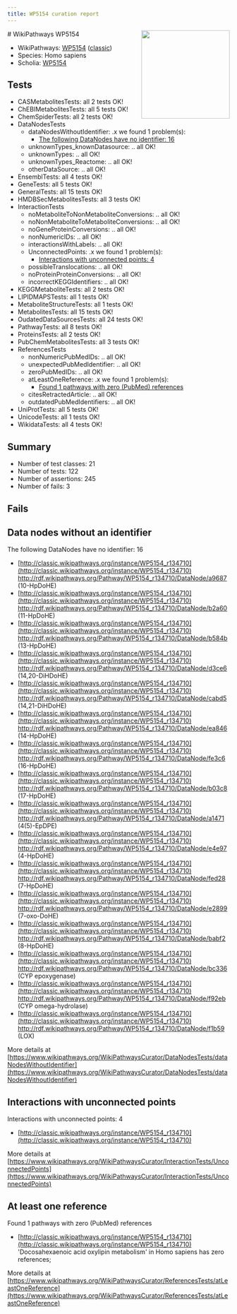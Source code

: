 ```yaml
---
title: WP5154 curation report
---
```


<img style="float: right; width: 200px" src="https://upload.wikimedia.org/wikipedia/commons/thumb/8/83/Wplogo_with_text_500.png/640px-Wplogo_with_text_500.png" />
# WikiPathways WP5154

* WikiPathways: [WP5154](https://wikipathways.org/pathways/WP5154) ([classic](https://classic.wikipathways.org/instance/WP5154))
* Species: Homo sapiens
* Scholia: [WP5154](https://scholia.toolforge.org/wikipathways/WP5154)
## Tests
* CASMetabolitesTests: all 2 tests OK!
* ChEBIMetabolitesTests: all 5 tests OK!
* ChemSpiderTests: all 2 tests OK!
* DataNodesTests
    * dataNodesWithoutIdentifier: .x we found 1 problem(s):
        * [The following DataNodes have no identifier: 16](#8792c496)
    * unknownTypes_knownDatasource: .. all OK!
    * unknownTypes: .. all OK!
    * unknownTypes_Reactome: .. all OK!
    * otherDataSource: .. all OK!
* EnsemblTests: all 4 tests OK!
* GeneTests: all 5 tests OK!
* GeneralTests: all 15 tests OK!
* HMDBSecMetabolitesTests: all 3 tests OK!
* InteractionTests
    * noMetaboliteToNonMetaboliteConversions: .. all OK!
    * noNonMetaboliteToMetaboliteConversions: .. all OK!
    * noGeneProteinConversions: .. all OK!
    * nonNumericIDs: .. all OK!
    * interactionsWithLabels: .. all OK!
    * UnconnectedPoints: .x we found 1 problem(s):
        * [Interactions with unconnected points: 4](#35a61adc)
    * possibleTranslocations: .. all OK!
    * noProteinProteinConversions: .. all OK!
    * incorrectKEGGIdentifiers: .. all OK!
* KEGGMetaboliteTests: all 2 tests OK!
* LIPIDMAPSTests: all 1 tests OK!
* MetaboliteStructureTests: all 1 tests OK!
* MetabolitesTests: all 15 tests OK!
* OudatedDataSourcesTests: all 24 tests OK!
* PathwayTests: all 8 tests OK!
* ProteinsTests: all 2 tests OK!
* PubChemMetabolitesTests: all 3 tests OK!
* ReferencesTests
    * nonNumericPubMedIDs: .. all OK!
    * unexpectedPubMedIdentifier: .. all OK!
    * zeroPubMedIDs: .. all OK!
    * atLeastOneReference: .x we found 1 problem(s):
        * [Found 1 pathways with zero (PubMed) references](#d0a459f0)
    * citesRetractedArticle: .. all OK!
    * outdatedPubMedIdentifiers: .. all OK!
* UniProtTests: all 5 tests OK!
* UnicodeTests: all 1 tests OK!
* WikidataTests: all 4 tests OK!


## Summary

* Number of test classes: 21
* Number of tests: 122
* Number of assertions: 245
* Number of fails: 3

## Fails

<a name="8792c496" />

## Data nodes without an identifier

The following DataNodes have no identifier: 16

* [http://classic.wikipathways.org/instance/WP5154_r134710](http://classic.wikipathways.org/instance/WP5154_r134710) http://rdf.wikipathways.org/Pathway/WP5154_r134710/DataNode/a9687 (10-HpDoHE)
* [http://classic.wikipathways.org/instance/WP5154_r134710](http://classic.wikipathways.org/instance/WP5154_r134710) http://rdf.wikipathways.org/Pathway/WP5154_r134710/DataNode/b2a60 (11-HpDoHE)
* [http://classic.wikipathways.org/instance/WP5154_r134710](http://classic.wikipathways.org/instance/WP5154_r134710) http://rdf.wikipathways.org/Pathway/WP5154_r134710/DataNode/b584b (13-HpDoHE)
* [http://classic.wikipathways.org/instance/WP5154_r134710](http://classic.wikipathways.org/instance/WP5154_r134710) http://rdf.wikipathways.org/Pathway/WP5154_r134710/DataNode/d3ce6 (14,20-DiHDoHE)
* [http://classic.wikipathways.org/instance/WP5154_r134710](http://classic.wikipathways.org/instance/WP5154_r134710) http://rdf.wikipathways.org/Pathway/WP5154_r134710/DataNode/cabd5 (14,21-DiHDoHE)
* [http://classic.wikipathways.org/instance/WP5154_r134710](http://classic.wikipathways.org/instance/WP5154_r134710) http://rdf.wikipathways.org/Pathway/WP5154_r134710/DataNode/ea846 (14-HpDoHE)
* [http://classic.wikipathways.org/instance/WP5154_r134710](http://classic.wikipathways.org/instance/WP5154_r134710) http://rdf.wikipathways.org/Pathway/WP5154_r134710/DataNode/fe3c6 (16-HpDoHE)
* [http://classic.wikipathways.org/instance/WP5154_r134710](http://classic.wikipathways.org/instance/WP5154_r134710) http://rdf.wikipathways.org/Pathway/WP5154_r134710/DataNode/b03c8 (17-HpDoHE)
* [http://classic.wikipathways.org/instance/WP5154_r134710](http://classic.wikipathways.org/instance/WP5154_r134710) http://rdf.wikipathways.org/Pathway/WP5154_r134710/DataNode/a1471 (4(5)-EpDPE)
* [http://classic.wikipathways.org/instance/WP5154_r134710](http://classic.wikipathways.org/instance/WP5154_r134710) http://rdf.wikipathways.org/Pathway/WP5154_r134710/DataNode/e4e97 (4-HpDoHE)
* [http://classic.wikipathways.org/instance/WP5154_r134710](http://classic.wikipathways.org/instance/WP5154_r134710) http://rdf.wikipathways.org/Pathway/WP5154_r134710/DataNode/fed28 (7-HpDoHE)
* [http://classic.wikipathways.org/instance/WP5154_r134710](http://classic.wikipathways.org/instance/WP5154_r134710) http://rdf.wikipathways.org/Pathway/WP5154_r134710/DataNode/e2899 (7-oxo-DoHE)
* [http://classic.wikipathways.org/instance/WP5154_r134710](http://classic.wikipathways.org/instance/WP5154_r134710) http://rdf.wikipathways.org/Pathway/WP5154_r134710/DataNode/babf2 (8-HpDoHE)
* [http://classic.wikipathways.org/instance/WP5154_r134710](http://classic.wikipathways.org/instance/WP5154_r134710) http://rdf.wikipathways.org/Pathway/WP5154_r134710/DataNode/bc336 (CYP epoxygenase)
* [http://classic.wikipathways.org/instance/WP5154_r134710](http://classic.wikipathways.org/instance/WP5154_r134710) http://rdf.wikipathways.org/Pathway/WP5154_r134710/DataNode/f92eb (CYP omega-hydrolase)
* [http://classic.wikipathways.org/instance/WP5154_r134710](http://classic.wikipathways.org/instance/WP5154_r134710) http://rdf.wikipathways.org/Pathway/WP5154_r134710/DataNode/f1b59 (LOX)


More details at [https://www.wikipathways.org/WikiPathwaysCurator/DataNodesTests/dataNodesWithoutIdentifier](https://www.wikipathways.org/WikiPathwaysCurator/DataNodesTests/dataNodesWithoutIdentifier)

<a name="35a61adc" />

## Interactions with unconnected points

Interactions with unconnected points: 4

* [http://classic.wikipathways.org/instance/WP5154_r134710](http://classic.wikipathways.org/instance/WP5154_r134710)


More details at [https://www.wikipathways.org/WikiPathwaysCurator/InteractionTests/UnconnectedPoints](https://www.wikipathways.org/WikiPathwaysCurator/InteractionTests/UnconnectedPoints)

<a name="d0a459f0" />

## At least one reference

Found 1 pathways with zero (PubMed) references

* [http://classic.wikipathways.org/instance/WP5154_r134710](http://classic.wikipathways.org/instance/WP5154_r134710) 'Docosahexaenoic acid oxylipin metabolism' in Homo sapiens has zero references; 


More details at [https://www.wikipathways.org/WikiPathwaysCurator/ReferencesTests/atLeastOneReference](https://www.wikipathways.org/WikiPathwaysCurator/ReferencesTests/atLeastOneReference)


